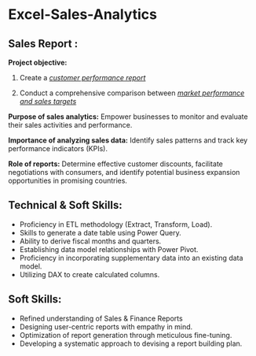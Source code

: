 # Excel-Sales-Analytics
## Sales Report :

**Project objective:** 
1. Create a _[customer performance report](https://github.com/Kush-garg/Excel-Sales-Analytics/blob/main/Customer_Perormance_Report.pdf)_ 

2. Conduct a comprehensive comparison between _[market performance and sales targets](https://github.com/KirandeepMarala/Excel-Sales_Analysis/blob/main/Customer%20Performance%20Report.pdf)_

**Purpose of sales analytics:** Empower businesses to monitor and evaluate their sales activities and performance.

**Importance of analyzing sales data:** Identify sales patterns and track key performance indicators (KPIs).

**Role of reports:** Determine effective customer discounts, facilitate negotiations with consumers, and identify potential business expansion opportunities in promising countries.

## Technical & Soft Skills:
- Proficiency in ETL methodology (Extract, Transform, Load).
- Skills to generate a date table using Power Query.
- Ability to derive fiscal months and quarters.
- Establishing data model relationships with Power Pivot.
- Proficiency in incorporating supplementary data into an existing data model.
- Utilizing DAX to create calculated columns.

## Soft Skills:
- Refined understanding of Sales & Finance Reports
- Designing user-centric reports with empathy in mind.
- Optimization of report generation through meticulous fine-tuning.
- Developing a systematic approach to devising a report building plan.
